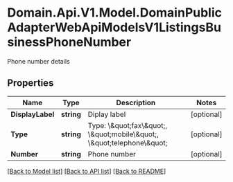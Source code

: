 # Domain.Api.V1.Model.DomainPublicAdapterWebApiModelsV1ListingsBusinessPhoneNumber
Phone number details
## Properties

Name | Type | Description | Notes
------------ | ------------- | ------------- | -------------
**DisplayLabel** | **string** | Diplay label | [optional] 
**Type** | **string** | Type: \\\&quot;fax\\\&quot;, \\\&quot;mobile\\\&quot;, \\\&quot;telephone\\\&quot; | [optional] 
**Number** | **string** | Phone number | [optional] 

[[Back to Model list]](../README.md#documentation-for-models) [[Back to API list]](../README.md#documentation-for-api-endpoints) [[Back to README]](../README.md)

